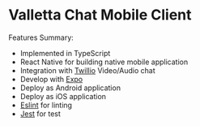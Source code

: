 # Valletta Chat Mobile Client

Features Summary:

- Implemented in TypeScript
- React Native for building native mobile application
- Integration with [Twillio](https://www.twilio.com/) Video/Audio chat 
- Develop with [Expo](https://expo.dev/)
- Deploy as Android application
- Deploy as iOS application
- [Eslint](https://eslint.org/) for linting
- [Jest](https://jestjs.io/) for test
